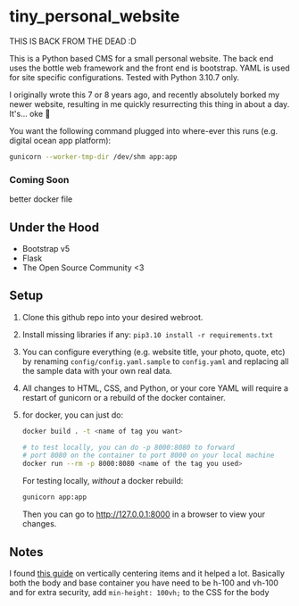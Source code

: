 tiny_personal_website
=====================

THIS IS BACK FROM THE DEAD :D

This is a Python based CMS for a small personal website. The back end uses
the bottle web framework and the front end is bootstrap. YAML is used for site
 specific configurations. Tested with Python 3.10.7 only.

 I originally wrote this 7 or 8 years ago, and recently absolutely borked my
 newer website, resulting in me quickly resurrecting this thing in about a
 day. It's... oke :shrug:

 You want the following command plugged into where-ever this runs
 (e.g. digital ocean app platform):
 ```bash
 gunicorn --worker-tmp-dir /dev/shm app:app
 ```

### Coming Soon
better docker file

Under the Hood
--------------
* Bootstrap v5
* Flask
* The Open Source Community <3


## Setup

1. Clone this github repo into your desired webroot.

2. Install missing libraries if any: `pip3.10 install -r requirements.txt`

3. You can configure everything (e.g. website title, your photo, quote, etc)
   by renaming `config/config.yaml.sample` to `config.yaml` and replacing all 
   the sample data with your own real data.

5. All changes to HTML, CSS, and Python, or your core YAML will require a
   restart of gunicorn or a rebuild of the docker container.

6. for docker, you can just do:
   ```bash
   docker build . -t <name of tag you want>

   # to test locally, you can do -p 8000:8080 to forward
   # port 8080 on the container to port 8000 on your local machine
   docker run --rm -p 8000:8080 <name of the tag you used>
   ```

   For testing locally, _without_ a docker rebuild:
   ```bash
   gunicorn app:app
   ```
   Then you can go to http://127.0.0.1:8000 in a browser to view your changes.

## Notes
I found [this guide](https://stackoverflow.com/questions/68558955/bootstrap-centering-container-in-the-middle-of-the-page)
on vertically centering items and it helped a lot. Basically both the body and
base container you have need to be h-100 and vh-100 and for extra security, 
add `min-height: 100vh;` to the CSS for the body
